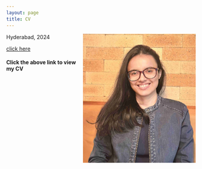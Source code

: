 ```yaml
---
layout: page
title: CV
---
```




<html>
  <body>
  <img align="right" width="300" height="343" src="/CV_photo.jpg">
  <figcaption>Hyderabad, 2024</figcaption>
  </body>
</html>


[click here](https://maumitabhaumik.github.io/Bhaumik_CV__2023.pdf)

<h4>Click the above link to view my CV</h4> 







